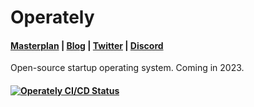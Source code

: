 # Operately

<h4>
  <a href="https://operately.com/">Masterplan</a> |
  <a href="https://discord.gg/RWWMGwjM">Blog</a> |
  <a href="https://twitter.com/operately">Twitter</a> |
  <a href="https://blog.operately.com/">Discord</a>
</h4>

<p>Open-source startup operating system. Coming in 2023.</p>

<h4>
  <a href="https://operately.semaphoreci.com/projects/operately">
    <img src="https://operately.semaphoreci.com/badges/operately/branches/main.svg?style=shields" alt="Operately CI/CD Status" />
  </a>
</h4>
